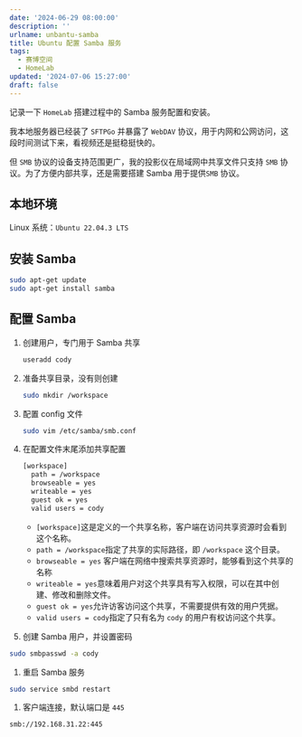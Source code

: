 ```yaml
---
date: '2024-06-29 08:00:00'
description: ''
urlname: unbantu-samba
title: Ubuntu 配置 Samba 服务
tags:
  - 赛博空间
  - HomeLab
updated: '2024-07-06 15:27:00'
draft: false
---
```


记录一下 `HomeLab` 搭建过程中的 Samba 服务配置和安装。


我本地服务器已经装了 `SFTPGo` 并暴露了 `WebDAV` 协议，用于内网和公网访问，这段时间测试下来，看视频还是挺稳挺快的。


但  `SMB` 协议的设备支持范围更广，我的投影仪在局域网中共享文件只支持 `SMB` 协议。为了方便内部共享，还是需要搭建 Samba 用于提供`SMB` 协议。


## 本地环境


Linux 系统：`Ubuntu 22.04.3 LTS`


## 安装 **Samba**


```bash
sudo apt-get update
sudo apt-get install samba
```


## 配置 **Samba**

1. 创建用户，专门用于 Samba 共享

	```bash
	useradd cody
	```

2. 准备共享目录，没有则创建

	```bash
	sudo mkdir /workspace
	```

3. 配置 config 文件

	```bash
	sudo vim /etc/samba/smb.conf
	```

4. 在配置文件末尾添加共享配置

	```bash
	[workspace]
	  path = /workspace
	  browseable = yes
	  writeable = yes
	  guest ok = yes
	  valid users = cody
	```

	- `[workspace]`这是定义的一个共享名称，客户端在访问共享资源时会看到这个名称。
	- `path = /workspace`指定了共享的实际路径，即 `/workspace` 这个目录。
	- `browseable = yes` 客户端在网络中搜索共享资源时，能够看到这个共享的名称
	- `writeable = yes`意味着用户对这个共享具有写入权限，可以在其中创建、修改和删除文件。
	- `guest ok = yes`允许访客访问这个共享，不需要提供有效的用户凭据。
	- `valid users = cody`指定了只有名为 `cody` 的用户有权访问这个共享。
5. 创建 Samba 用户，并设置密码

```bash
sudo smbpasswd -a cody
```

1. 重启 Samba 服务

```bash
sudo service smbd restart
```

1. 客户端连接，默认端口是 `445`

```bash
smb://192.168.31.22:445
```

